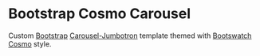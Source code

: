 Bootstrap Cosmo Carousel
========================

Custom [Bootstrap](http://twitter.github.io/bootstrap/) [Carousel-Jumbotron](http://twitter.github.io/bootstrap/examples/carousel.html) template themed with [Bootswatch Cosmo](http://bootswatch.com/cosmo/) style. 
